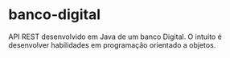 # banco-digital
API REST desenvolvido em Java de um banco Digital. O intuito é desenvolver habilidades em programação orientado a objetos.
